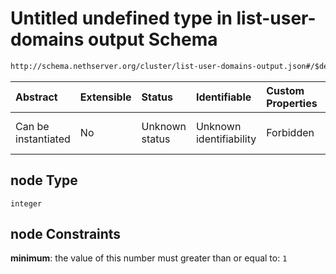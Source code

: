 # Untitled undefined type in list-user-domains output Schema

```txt
http://schema.nethserver.org/cluster/list-user-domains-output.json#/$defs/ldap-provider/properties/node
```



| Abstract            | Extensible | Status         | Identifiable            | Custom Properties | Additional Properties | Access Restrictions | Defined In                                                                                     |
| :------------------ | :--------- | :------------- | :---------------------- | :---------------- | :-------------------- | :------------------ | :--------------------------------------------------------------------------------------------- |
| Can be instantiated | No         | Unknown status | Unknown identifiability | Forbidden         | Allowed               | none                | [list-user-domains-output.json*](cluster/list-user-domains-output.json "open original schema") |

## node Type

`integer`

## node Constraints

**minimum**: the value of this number must greater than or equal to: `1`
